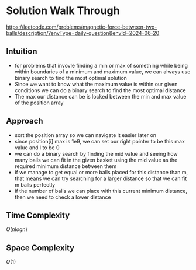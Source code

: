 # Solution Walk Through
https://leetcode.com/problems/magnetic-force-between-two-balls/description/?envType=daily-question&envId=2024-06-20

## Intuition
- for problems that invovle finding a min or max of something while being within boundaries of a minimum and maximum value, we can always use binary search to find the most optimal solution
- Since we want to know what the maximum value is within our given conditions we can do a binary search to find the most optimal distance
- The max our distance can be is locked between the min and max value of the position array

## Approach
- sort the position array so we can navigate it easier later on
- since position[i] max is 1e9, we can set our right pointer to be this max value and l to be 0
- we can do a binary search by finding the mid value and seeing how many balls we can fit in the given basket using the mid value as the required minimum distance between them
- if we manage to get equal or more balls placed for this distance than m, that means we can try searching for a larger distance so that we can fit m balls perfectly
- if the number of balls we can place with this current minimum distance, then we need to check a lower distance

## Time Complexity
$O(nlogn)$

## Space Complexity
$O(1)$



